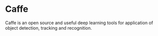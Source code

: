 # Caffe
Caffe is an open source and useful deep learning tools for application of object detection, tracking and recognition.
